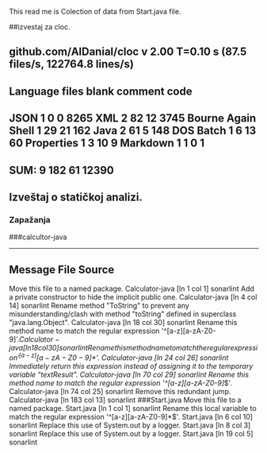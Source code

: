 This read me is Colection of data from Start.java file.

##izvestaj za cloc.

github.com/AlDanial/cloc v 2.00  T=0.10 s (87.5 files/s, 122764.8 lines/s)
--------------------------------------------------------------------------------
Language                      files          blank        comment           code
--------------------------------------------------------------------------------
JSON                              1              0              0           8265
XML                               2             82             12           3745
Bourne Again Shell                1             29             21            162
Java                              2             61              5            148
DOS Batch                         1              6             13             60
Properties                        1              3             10              9
Markdown                          1              1              0              1
--------------------------------------------------------------------------------
SUM:                              9            182             61          12390
--------------------------------------------------------------------------------


## Izveštaj o statičkoj analizi.
### Zapažanja

###calcultor-java

----------------------------------------------------------------------------------------------------------------------------------------------------------------------------------
Message                                                                                                                               File                             Source
----------------------------------------------------------------------------------------------------------------------------------------------------------------------------------
Move this file to a named package.                                                                                                    Calculator-java [ln 1 col 1]     sonarlint
Add a private constructor to hide the implicit public one.                                                                            Calculator-java [ln 4 col 14]    sonarlint
Rename method "ToString" to prevent any misunderstanding/clash with method "toString" defined in superclass "java.lang.Object".       Calculator-java [ln 18 col 30]   sonarlint
Rename this method name to match the regular expression '^[a-z][a-zA-Z0-9]*$'.                                                        Calculator-java [ln 18 col 30]   sonarlint
Rename this method name to match the regular expression '^[a-z][a-zA-Z0-9]*$'.                                                        Calculator-java [ln 24 col 26]   sonarlint
Immediately return this expression instead of assigning it to the temporary variable "textResult".                                    Calculator-java [ln 70 col 29]   sonarlint
Rename this method name to match the regular expression '^[a-z][a-zA-Z0-9]*$'.                                                        Calculator-java [ln 74 col 25]   sonarlint
Remove this redundant jump.                                                                                                           Calculator-java [ln 183 col 13]  sonarlint
###Start.java
Move this file to a named package.                                                                                                    Start.java      [ln 1 col 1]     sonarlint
Rename this local variable to match the regular expression '^[a-z][a-zA-Z0-9]*$'.                                                     Start.java      [ln 6 col 10]    sonarlint
Replace this use of System.out by a logger.                                                                                           Start.java      [ln 8 col 3]     sonarlint
Replace this use of System.out by a logger.                                                                                           Start.java      [ln 19 col 5]    sonarlint


